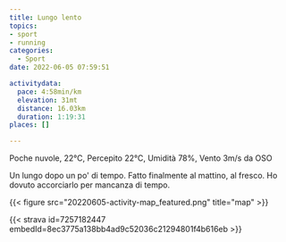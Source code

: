 ```yaml
---
title: Lungo lento
topics:
- sport
- running
categories: 
  - Sport
date: 2022-06-05 07:59:51

activitydata:
  pace: 4:58min/km
  elevation: 31mt
  distance: 16.03km
  duration: 1:19:31
places: []

---
```


Poche nuvole, 22°C, Percepito 22°C, Umidità 78%, Vento 3m/s da OSO

<!--more-->

Un lungo dopo un po' di tempo. Fatto finalmente al mattino, al fresco. Ho dovuto accorciarlo per mancanza di tempo.

{{<  figure src="20220605-activity-map_featured.png" title="map" >}}

{{< strava id=7257182447 embedId=8ec3775a138bb4ad9c52036c21294801f4b616eb >}}

